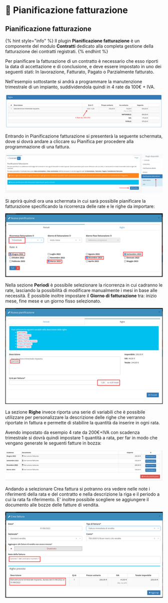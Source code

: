# 📆 Pianificazione fatturazione

## **Pianificazione fatturazione**

{% hint style="info" %}
Il plugin **Pianificazione fatturazione** è un componente del modulo **Contratti** dedicato alla completa gestione della fatturazione dei contratti registrati.
{% endhint %}

Per pianificare la fatturazione di un contratto è necessario che esso riporti la data di accettazione e di conclusione, e deve essere impostato in uno dei seguenti stati: In lavorazione, Fatturato, Pagato o Parzialmente fatturato.

Nell'esempio sottostante si andrà a programmare la manutenzione trimestrale di un impianto, suddividendola quindi in 4 rate da 100€ + IVA.

![](<../../../../.gitbook/assets/immagine (42) (1).png>)

Entrando in Pianificazione fatturazione si presenterà la seguente schermata, dove si dovrà andare a cliccare su Pianifica per procedere alla programmazione di una fattura.

![](<../../../../.gitbook/assets/immagine (38) (1) (1).png>)

Si aprirà quindi ora una schermata in cui sarà possibile pianificare la fatturazione specificando la ricorrenza delle rate e le righe da importare:

![](<../../../../.gitbook/assets/immagine (45).png>)

Nella sezione **Periodi** è possibile selezionare la ricorrenza in cui cadranno le rate, lasciando la possibilità di modificare manualmente i mesi in base alle necessità. È possibile inoltre impostare il **Giorno di fatturazione** tra: inizio mese, fine mese e un giorno fisso selezionato.

![](<../../../../.gitbook/assets/immagine (25).png>)

La sezione **Righe** invece riporta una serie di variabili che è possibile utilizzare per personalizzare la descrizione delle righe che verranno riportate in fattura e permette di stabilire la quantità da inserire in ogni rata.

Avendo impostato da esempio 4 rate da 200€+IVA con scadenza trimestrale si dovrà quindi impostare 1 quantità a rata, per far in modo che vengano generate le seguenti fatture in bozza:

![](<../../../../.gitbook/assets/immagine (18).png>)

Andando a selezionare Crea fattura si potranno ora vedere nelle note i riferimenti della rata e del contratto e nella descrizione la riga e il periodo a cui la rata fa riferimento. E' inoltre possibile scegliere se aggiungere il documento alle bozze delle fatture di vendita.

![](<../../../../.gitbook/assets/immagine (34).png>)
